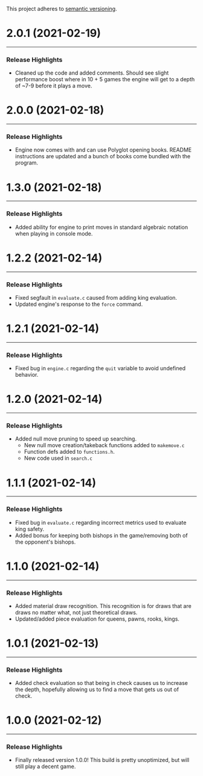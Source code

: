 This project adheres to [semantic versioning](https://semver.org/).
# 2.0.1 (2021-02-19)
***
### Release Highlights
* Cleaned up the code and added comments. Should see slight performance boost where in
10 + 5 games the engine will get to a depth of ~7-9 before it plays a move.

# 2.0.0 (2021-02-18)
***
### Release Highlights
* Engine now comes with and can use Polyglot opening books.
README instructions are updated and a bunch of books come bundled with the program.

# 1.3.0 (2021-02-18)
***
### Release Highlights
* Added ability for engine to print moves in standard algebraic notation
when playing in console mode.

# 1.2.2 (2021-02-14)
***
### Release Highlights
* Fixed segfault in `evaluate.c` caused from adding king evaluation.
* Updated engine's response to the `force` command.

# 1.2.1 (2021-02-14)
***
### Release Highlights
* Fixed bug in `engine.c` regarding the `quit` variable to avoid undefined behavior.

# 1.2.0 (2021-02-14)
***
### Release Highlights
* Added null move pruning to speed up searching.
  * New null move creation/takeback functions added to `makemove.c`
  * Function defs added to `functions.h`.
  * New code used in `search.c`

# 1.1.1 (2021-02-14)
***
### Release Highlights
* Fixed bug in `evaluate.c` regarding incorrect metrics
used to evaluate king safety.
* Added bonus for keeping both bishops in the game/removing
both of the opponent's bishops.

# 1.1.0 (2021-02-14)
***
### Release Highlights
* Added material draw recognition. This recognition is for
draws that are draws no matter what, not just theoretical draws.
* Updated/added piece evaluation for queens, pawns, rooks, kings.

# 1.0.1 (2021-02-13)
***
### Release Highlights
* Added check evaluation so that being in check causes us to
increase the depth, hopefully allowing us to find a move that gets us out of check.

# 1.0.0 (2021-02-12)
***
### Release Highlights
* Finally released version 1.0.0! This build is pretty unoptimized, but will still play a decent game.
